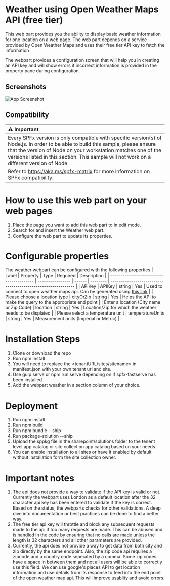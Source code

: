 
# Weather using Open Weather Maps API (free tier)

This web part provides you the ability to display basic weather information for one location on a web page. The web part depends on a service provided by Open Weather Maps and uses their free tier API key to fetch the information

The webpart provides a configuration screen that will help you in creating an API key and will show errors if incorrect information is provided in the property pane during configuration.


## Screenshots

![App Screenshot](https://i.imgur.com/FUbv8Q7.png)

## Compatibility

| :warning: Important          |
|:---------------------------|
| Every SPFx version is only compatible with specific version(s) of Node.js. In order to be able to build this sample, please ensure that the version of Node on your workstation matches one of the versions listed in this section. This sample will not work on a different version of Node.|
|Refer to <https://aka.ms/spfx-matrix> for more information on SPFx compatibility.   |

# How to use this web part on your web pages
1. Place the page you want to add this web part to in edit mode.
3. Search for and insert the Weather web part.
3. Configure the web part to update its properties.

# Configurable properties
The weather webpart can be configured with the following properties
| Label                                    | Property         | Type   | Required | Description                                                  |
| ---------------------------------------- | ---------------- | ------ | -------- | ------------------------------------------------------------ |
| APIKey                                   | APIKey           | string | Yes      | Used to connect to open weather maps api. Can be generated using [this link](https://home.openweathermap.org/users/sign_up)                 |
| Please choose a location type            | cityOrZip        | string | Yes      | Helps the API to make the query to the appropriate end point |
| Enter a location (City name or Zip Code) | location         | string | Yes      | Location/Zip for which the weather needs to be displated     |
| Please select a temperature unit         | temperatureUnits | string | Yes      | Measurement units (Imperial or Metric)                       |

# Installation Steps
1. Clone or download the repo
2. Run npm Install
3. You will need to replace the <tenantURL/sites/sitename> in manifest.json with your own tenant url and site.
4. Use gulp serve or npm run serve depending on if spfx-fastserve has been installed
5. Add the webpart weather in a section column of your choice.

# Deployment
1. Run npm install
1. Run npm build
2. Run npm bundle --ship
3. Run package-solution --ship
4. Upload the sppkg file in the sharepoint/solutions folder to the tenent level app catalog or site collection app catalog based on your needs.
5. You can enable installation to all sites or have it enabled by default without installation form the site collection owner.

# Important notes
1. The api does not provide a way to validate if the API key is valid or not. Currently the webpart uses London as a default location after the 32 character api key has been entered to validate if the key is correct. Based on the status, the webparts checks for other validations. A deep dive into documentation or best practices can be done to find a better way.
2. The free tier api key will throttle and block any subsequent requests made to the api if too many requests are made. This can be abused and is handled in the code by ensuring that no calls are made unless the length is 32 characters and all other parameters are provided. 
3. Currently, the api does not provide a way to get data from both city and zip directly by the same endpoint. Also, the zip code api requires a zipcode and a country code seperated by a comma. Some zip codes have a space in between them and not all users will be able to correctly use this field. We can use google's places API to get location information and use details from its response to feed into the end point of the open weather map api. This will improve usablity and avoid errors.

